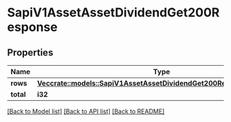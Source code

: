 # SapiV1AssetAssetDividendGet200Response

## Properties

Name | Type | Description | Notes
------------ | ------------- | ------------- | -------------
**rows** | [**Vec<crate::models::SapiV1AssetAssetDividendGet200ResponseRowsInner>**](_sapi_v1_asset_assetDividend_get_200_response_rows_inner.md) |  | 
**total** | **i32** |  | 

[[Back to Model list]](../README.md#documentation-for-models) [[Back to API list]](../README.md#documentation-for-api-endpoints) [[Back to README]](../README.md)


